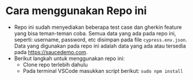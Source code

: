 # Cara menggunakan Repo ini

-  Repo ini sudah menyediakan beberapa test case dan gherkin feature yang bisa teman-teman coba. Semua data yang ada pada repo ini, seperti: username, password, etc disimpan pada file `cypress.env.json`. Data yang digunakan pada repo ini adalah data yang ada atau tersedia pada https://saucedemo.com.
-  Berikut langkah untuk menggunakan repo ini:
   -  Clone repo terlebih dahulu
   -  Pada terminal VSCode masukkan script berikut:
      `sudo npm install`

